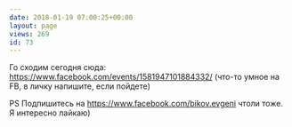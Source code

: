 ```yaml
---
date: 2018-01-19 07:00:25+00:00
layout: page
views: 269
id: 73
---
```


Го сходим сегодня сюда: https://www.facebook.com/events/1581947101884332/
(что-то умное на FB, в личку напишите, если пойдете)

PS Подпишитесь на https://www.facebook.com/bikov.evgeni чтоли тоже. Я интересно лайкаю)


